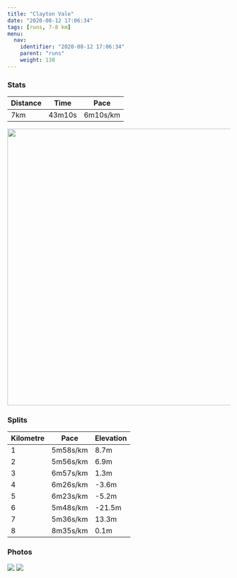 ```yaml
---
title: "Clayton Vale"
date: "2020-08-12 17:06:34"
tags: [runs, 7-8 km]
menu:
  nav:
    identifier: "2020-08-12 17:06:34"
    parent: "runs"
    weight: 130
---
```


### Stats

| Distance | Time | Pace |
|----------|------|------|
|7km|43m10s|6m10s/km|

<img src='https://maps.googleapis.com/maps/api/staticmap?maptype=terrain&path=enc:mvmeItqkLKu@?c@Ba@\eBBi@SsBCgBCMQg@OY[[MGMAQ@i@PULC?EM`AcDPe@Jg@N]@MC]CCMH]DS?QGa@e@w@{Ae@sAe@iBe@mC]gCUs@c@k@}@g@g@c@MGeAE[KuAKe@My@Ea@M_@Oi@AOGOIISEg@Mq@KiDD{@As@EoA?UOgCE}ADeACeA@o@Cs@M_ACq@@cAEoABe@@y@GaA@iBGuBBiBEaC@s@LcAP}BJaCD]B]CuBBY\k@MCSIWAIICGJ{CFID?HJDI@IGaB?i@OmB?s@IkBKg@GcCEg@Qu@Gw@F\HTHPNPFMLmANYPGJSNg@HMJGN?PKD?HK@EAAB@FI^_APDNTTLPV^\LBZZHLDRTJC@^PTDLHHNb@NFFVN`@h@TL@LB@UCK@OSCDOt@MRWdAQb@DfAFd@Af@D`AE\@RJj@EV?NRxABp@Jd@DnAEz@Bn@Eb@Ov@[h@Kt@IXSrAOD?z@Db@CXBT?^G@CAKQAFHn@EJE?Q]C?CB?FBb@Nh@Br@HRTJHJAT@HHFb@RZBDBn@^b@j@DVK@GBMZI@MCI?]`@q@l@QX[TIP?LJX?JIh@?JL`@@VFPBVDJBBBAHYJCHDR\B@TCF@JJGtA@~APxELjA?`@HVCLYROXCXC@SMOX?`@CZI\MR?ZKh@?d@DV@XJ\I\Et@G\IZIz@GLSBOJS@m@Gi@O_@EQBKEWQEAIM@FOBQ^@FN@`AVR@TCz@FhAV\Dp@DTD\Vl@l@f@Rh@b@T^HVN~@VdCZbBR|@v@bCv@xALPLHF@d@CHELLP^ALOTg@nAu@tCAP?DF@\Ub@KVANB\XTXPZL^@RA`BPjAFv@Cd@YfAGb@A^@n@VbBBj@Er@A`BD`BDd@Ll@`AhBFR@XARK^ILc@b@k@ZiBn@a@R[VE@IGOe@[[Sa@Mq@Sa@Ok@OyADmAFc@?sBA]Qa@g@kBYq@a@k@KI_@g@Kc@Ba@Ha@DGPGRAd@IDCd@i@NG^e@Xi@DQB[C}@?eA`@mA`@Yl@QZAh@Pt@dADHD^ExANzA@~@It@UbAC`@Bp@`@xBEhCIn@Bd@FZAdAL`@r@~@^r@Vr@&key=AIzaSyBPVQ_iynBzLujdhfLzy8Z-5zczbktE55k&size=800x800&scale=2&markers=color:yellow|label:S|53.48727,-2.19435&markers=color:green|label:F|53.486519999999985,-2.197460000000007' width='625' />

### Splits

| Kilometre | Pace | Elevation |
|------|------|-----------|
|1|5m58s/km|8.7m|
|2|5m56s/km|6.9m|
|3|6m57s/km|1.3m|
|4|6m26s/km|-3.6m|
|5|6m23s/km|-5.2m|
|6|5m48s/km|-21.5m|
|7|5m36s/km|13.3m|
|8|8m35s/km|0.1m|

### Photos
<img src='https://dgtzuqphqg23d.cloudfront.net/RCW3Gi9AuW921y3FsbM1B7m1IAGNYCTCQxhIDrcp35E-576x768.jpg'>

<img src='https://dgtzuqphqg23d.cloudfront.net/D7bVtsPZcG-qrVXVr9x-2i1XUFIe3Lumy0jdN4HE8w8-576x768.jpg'>
